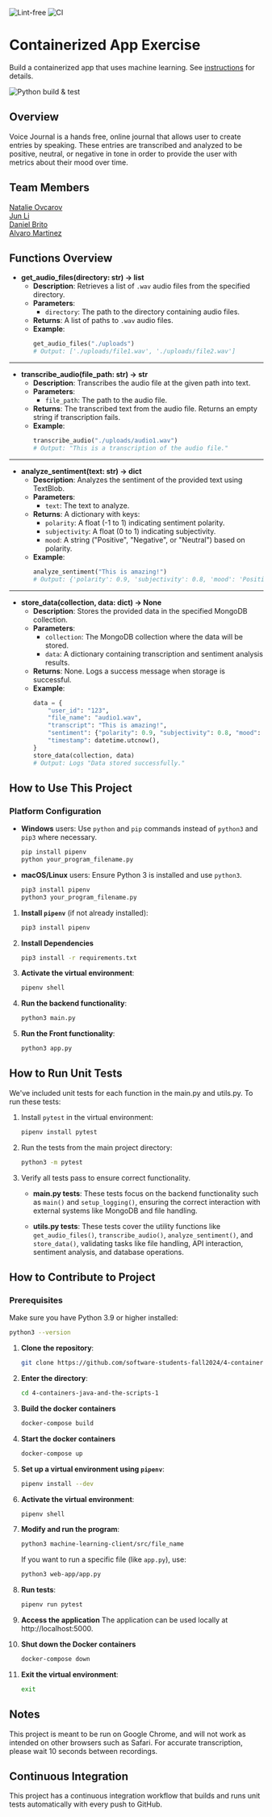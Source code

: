 ![Lint-free](https://github.com/nyu-software-engineering/containerized-app-exercise/actions/workflows/lint.yml/badge.svg)
![CI](https://github.com/software-students-fall2024/4-containers-java-and-the-scripts-1/actions/workflows/ci.yml/badge.svg)
# Containerized App Exercise

Build a containerized app that uses machine learning. See [instructions](./instructions.md) for details.

![Python build & test](https://github.com/software-students-fall2024/3-python-package-java_and_the_scripts_/actions/workflows/build.yaml/badge.svg)

## Overview
Voice Journal is a hands free, online journal that allows user to create entries by speaking. These entries are transcribed and analyzed to be positive, neutral, or negative in tone in order to provide the user with metrics about their mood over time. 

## Team Members

[Natalie Ovcarov](https://github.com/nataliovcharov)  
[Jun Li](https://github.com/jljune9li)  
[Daniel Brito](https://github.com/danny031103)  
[Alvaro Martinez](https://github.com/AlvaroMartinezM)

## Functions Overview

- **get_audio_files(directory: str) -> list**  
    - **Description**: Retrieves a list of `.wav` audio files from the specified directory.  
    - **Parameters**:  
      - `directory`: The path to the directory containing audio files.  
    - **Returns**: A list of paths to `.wav` audio files.  
    - **Example**:  
      ```python
      get_audio_files("./uploads")
      # Output: ['./uploads/file1.wav', './uploads/file2.wav']
      ```

---

- **transcribe_audio(file_path: str) -> str**  
    - **Description**: Transcribes the audio file at the given path into text.  
    - **Parameters**:  
      - `file_path`: The path to the audio file.  
    - **Returns**: The transcribed text from the audio file. Returns an empty string if transcription fails.  
    - **Example**:  
      ```python
      transcribe_audio("./uploads/audio1.wav")
      # Output: "This is a transcription of the audio file."
      ```

---

- **analyze_sentiment(text: str) -> dict**  
    - **Description**: Analyzes the sentiment of the provided text using TextBlob.  
    - **Parameters**:  
      - `text`: The text to analyze.  
    - **Returns**: A dictionary with keys:  
      - `polarity`: A float (-1 to 1) indicating sentiment polarity.  
      - `subjectivity`: A float (0 to 1) indicating subjectivity.  
      - `mood`: A string ("Positive", "Negative", or "Neutral") based on polarity.  
    - **Example**:  
      ```python
      analyze_sentiment("This is amazing!")
      # Output: {'polarity': 0.9, 'subjectivity': 0.8, 'mood': 'Positive'}
      ```

---

- **store_data(collection, data: dict) -> None**  
    - **Description**: Stores the provided data in the specified MongoDB collection.  
    - **Parameters**:  
      - `collection`: The MongoDB collection where the data will be stored.  
      - `data`: A dictionary containing transcription and sentiment analysis results.  
    - **Returns**: None. Logs a success message when storage is successful.  
    - **Example**:  
      ```python
      data = {
          "user_id": "123",
          "file_name": "audio1.wav",
          "transcript": "This is amazing!",
          "sentiment": {"polarity": 0.9, "subjectivity": 0.8, "mood": "Positive"},
          "timestamp": datetime.utcnow(),
      }
      store_data(collection, data)
      # Output: Logs "Data stored successfully."
      ```

## How to Use This Project
### Platform Configuration
- **Windows** users: Use `python` and `pip` commands instead of `python3` and `pip3` where necessary.
  ```bash
  pip install pipenv
  python your_program_filename.py
  ```


- **macOS/Linux** users: Ensure Python 3 is installed and use `python3`.
  ```bash
  pip3 install pipenv
  python3 your_program_filename.py
  ```

1. **Install `pipenv`** (if not already installed):
    ```bash
    pip3 install pipenv
    ```

2. **Install Dependencies**
    ```bash
    pip3 install -r requirements.txt

    ```

3. **Activate the virtual environment**:
    ```bash
    pipenv shell
    ```

4. **Run the backend functionality**:
    ```bash
    python3 main.py
    ```

5. **Run the Front functionality**:
    ```bash
    python3 app.py
    ```


## How to Run Unit Tests
We've included unit tests for each function in the main.py and utils.py. To run these tests:

1. Install `pytest` in the virtual environment:
    ```bash
    pipenv install pytest
    ```
2. Run the tests from the main project directory:
    ```bash
    python3 -m pytest
    ```
3. Verify all tests pass to ensure correct functionality.

    - **main.py tests**: These tests focus on the backend functionality such as `main()` and `setup_logging()`, ensuring the correct interaction with external systems like MongoDB and file handling.
    
    - **utils.py tests**: These tests cover the utility functions like `get_audio_files()`, `transcribe_audio()`, `analyze_sentiment()`, and `store_data()`, validating tasks like file handling, API interaction, sentiment analysis, and database operations.


## How to Contribute to Project

### Prerequisites
Make sure you have Python 3.9 or higher installed:
```bash
python3 --version
```

1. **Clone the repository**:
    ```bash
    git clone https://github.com/software-students-fall2024/4-containers-java-and-the-scripts-1.git
    ```

2. **Enter the directory**:
    ```bash
    cd 4-containers-java-and-the-scripts-1
    ```

3. **Build the docker containers**
    ```bash
    docker-compose build
    ```

4. **Start the docker containers**
    ```bash
    docker-compose up
    ```

5. **Set up a virtual environment using `pipenv`**:
    ```bash
    pipenv install --dev
    ```

6. **Activate the virtual environment**:
    ```bash
    pipenv shell
    ```

7. **Modify and run the program**:
    ```bash
    python3 machine-learning-client/src/file_name
    ```

   If you want to run a specific file (like `app.py`), use:
    ```bash
    python3 web-app/app.py
    ```

8. **Run tests**:
    ```bash
    pipenv run pytest
    ```

9. **Access the application**
    The application can be used locally at http://localhost:5000.

10. **Shut down the Docker containers**
    ```bash
    docker-compose down
    ```

11. **Exit the virtual environment**:
    ```bash
    exit
    ```

## Notes

This project is meant to be run on Google Chrome, and will not work as intended on other browsers such as Safari. For accurate transcription, please wait 10 seconds between recordings.

## Continuous Integration

This project has a continuous integration workflow that builds and runs unit tests automatically with every push to GitHub.
